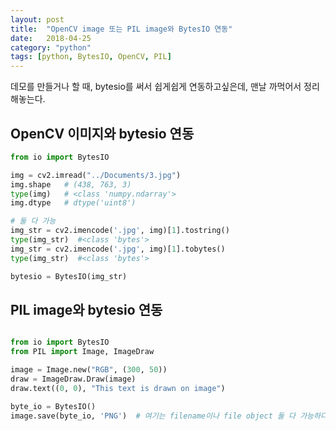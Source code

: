 ```yaml
---
layout: post
title:  "OpenCV image 또는 PIL image와 BytesIO 연동"
date:   2018-04-25
category: "python"
tags: [python, BytesIO, OpenCV, PIL]
---
```


데모를 만들거나 할 때, bytesio를 써서 쉽게쉽게 연동하고싶은데, 맨날 까먹어서 정리해놓는다.

## OpenCV 이미지와 bytesio 연동

```python
from io import BytesIO

img = cv2.imread("../Documents/3.jpg")
img.shape   # (438, 763, 3)
type(img)   # <class 'numpy.ndarray'>
img.dtype   # dtype('uint8')

# 둘 다 가능
img_str = cv2.imencode('.jpg', img)[1].tostring()
type(img_str)  #<class 'bytes'>
img_str = cv2.imencode('.jpg', img)[1].tobytes()
type(img_str)  #<class 'bytes'>

bytesio = BytesIO(img_str)

```

## PIL image와 bytesio 연동

```python

from io import BytesIO
from PIL import Image, ImageDraw

image = Image.new("RGB", (300, 50))
draw = ImageDraw.Draw(image)
draw.text((0, 0), "This text is drawn on image")

byte_io = BytesIO()
image.save(byte_io, 'PNG')  # 여기는 filename이나 file object 둘 다 가능하다.
```

